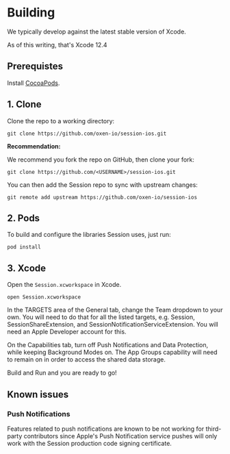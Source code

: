 # Building

We typically develop against the latest stable version of Xcode.

As of this writing, that's Xcode 12.4

## Prerequistes

Install [CocoaPods](https://guides.cocoapods.org/using/getting-started.html).

## 1. Clone

Clone the repo to a working directory:

```
git clone https://github.com/oxen-io/session-ios.git
```

**Recommendation:**

We recommend you fork the repo on GitHub, then clone your fork:

```
git clone https://github.com/<USERNAME>/session-ios.git
```

You can then add the Session repo to sync with upstream changes:

```
git remote add upstream https://github.com/oxen-io/session-ios
```

## 2. Pods

To build and configure the libraries Session uses, just run:

```
pod install
```

## 3. Xcode

Open the `Session.xcworkspace` in Xcode.

```
open Session.xcworkspace
```

In the TARGETS area of the General tab, change the Team dropdown to
your own. You will need to do that for all the listed targets, e.g.
Session, SessionShareExtension, and SessionNotificationServiceExtension. You
will need an Apple Developer account for this.

On the Capabilities tab, turn off Push Notifications and Data Protection,
while keeping Background Modes on. The App Groups capability will need to
remain on in order to access the shared data storage.

Build and Run and you are ready to go!

## Known issues

### Push Notifications
Features related to push notifications are known to be not working for
third-party contributors since Apple's Push Notification service pushes
will only work with the Session production code signing
certificate.
